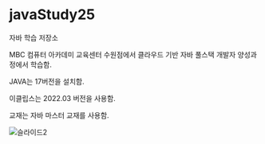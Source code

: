 # javaStudy25
자바 학습 저장소

MBC 컴퓨터 아카데미 교육센터 수원점에서 클라우드 기반 자바 풀스택 개발자 양성과정에서 학습함.

JAVA는 17버전을 설치함.

이클립스는 2022.03 버전을 사용함.

교재는 자바 마스터 교재를 사용함.

![슬라이드2](https://github.com/user-attachments/assets/b3b5a596-b20a-45b6-abda-a0361a0b77dd)
